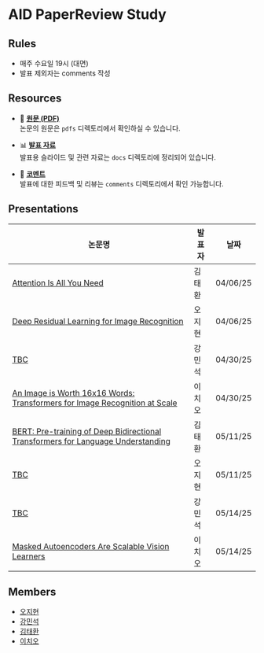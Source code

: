 # AID PaperReview Study

## Rules
- 매주 수요일 19시 (대면)
- 발표 제외자는 comments 작성 

## Resources
- 📄 **[원문 (PDF)](https://github.com/zeehy/AID_AI_PaperReview_Study/tree/main/pdfs)**  
  논문의 원문은 `pdfs` 디렉토리에서 확인하실 수 있습니다.

- 📊 **[발표 자료](https://github.com/zeehy/AID_AI_PaperReview_Study/tree/main/docs)**  
  발표용 슬라이드 및 관련 자료는 `docs` 디렉토리에 정리되어 있습니다.

- 💬 **[코멘트](https://github.com/zeehy/AID_AI_PaperReview_Study/tree/main/comments)**  
  발표에 대한 피드백 및 리뷰는 `comments` 디렉토리에서 확인 가능합니다.


## Presentations
| 논문명 | 발표자 | 날짜 | 
|--------|--------|--------|
| [Attention Is All You Need](https://github.com/zeehy/AID_AI_PaperReview_Study/blob/main/docs/Attention%20is%20All%20You%20Need_%EB%B0%9C%ED%91%9C%EC%9E%90%EB%A3%8C.pdf) | 김태환 | 04/06/25 | 
| [Deep Residual Learning for Image Recognition](https://github.com/zeehy/AID_AI_PaperReview_Study/blob/main/docs/Deep%20Residual%20Learning%20for%20Image%20Recognition.pdf) | 오지현 | 04/06/25 |
| [TBC]() | 강민석 | 04/30/25 | 
| [An Image is Worth 16x16 Words: Transformers for Image Recognition at Scale](https://github.com/zeehy/AID_AI_PaperReview_Study/blob/main/docs/VIT.pdf) | 이치오 | 04/30/25 |
| [BERT: Pre-training of Deep Bidirectional Transformers for Language Understanding](https://github.com/zeehy/AID_AI_PaperReview_Study/blob/main/docs/Pre-training%20of%20Deep%20Bidirectional%20Transformers%20for%20Language%20Understanding.pdf) | 김태환 | 05/11/25 | 
| [TBC]() | 오지현 | 05/11/25 |
| [TBC]() | 강민석 | 05/14/25 | 
| [Masked Autoencoders Are Scalable Vision Learners]() | 이치오 | 05/14/25 |


## Members
- [오지현](https://github.com/zeehy)
- [강민석](https://github.com/myeolinmalchi)
- [김태환]()
- [이치오](https://github.com/cho104)

